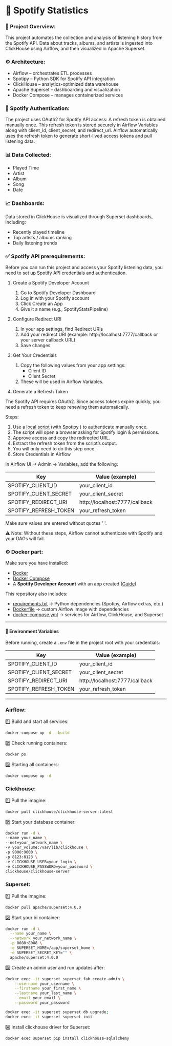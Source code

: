 # 🎵 Spotify Statistics

### 📌 Project Overview:

This project automates the collection and analysis of listening history from the Spotify API.
Data about tracks, albums, and artists is ingested into ClickHouse using Airflow, and then visualized in Apache Superset.

### ⚙️ Architecture:

- Airflow – orchestrates ETL processes
- Spotipy – Python SDK for Spotify API integration
- ClickHouse – analytics-optimized data warehouse
- Apache Superset – dashboarding and visualization 
- Docker Compose – manages containerized services

### 🔑 Spotify Authentication:

The project uses OAuth2 for Spotify API access: A refresh token is obtained manually once. This refresh token is stored securely in Airflow Variables along with client_id, client_secret, and redirect_uri. Airflow automatically uses the refresh token to generate short-lived access tokens and pull listening data.

### 📊 Data Collected:
- Played Time 
- Artist
- Album
- Song
- Date

### 📈 Dashboards:

Data stored in ClickHouse is visualized through Superset dashboards, including:
- Recently played timeline
- Top artists / albums ranking
- Daily listening trends

### ✅ Spotify API prerequirements: 

Before you can run this project and access your Spotify listening data, you need to set up Spotify API credentials and authentication.

1. Create a Spotify Developer Account 
   1. Go to Spotify Developer Dashboard 
   2. Log in with your Spotify account 
   3. Click Create an App 
   4. Give it a name (e.g., SpotifyStatsPipeline)

2. Configure Redirect URI 
   1. In your app settings, find Redirect URIs 
   2. Add your redirect URI (example: http://localhost:7777/callback or your server callback URL)
   3. Save changes

3. Get Your Credentials 
   1. Copy the following values from your app settings:
      - Client ID 
      - Client Secret 
   2. These will be used in Airflow Variables.

4. Generate a Refresh Token

The Spotify API requires OAuth2. Since access tokens expire quickly, you need a refresh token to keep renewing them automatically.

Steps:

1. Use a [local script](local_script.ipynb) (with Spotipy
) to authenticate manually once. 
2. The script will open a browser asking for Spotify login & permissions. 
3. Approve access and copy the redirected URL. 
4. Extract the refresh token from the script’s output. 
5. You will only need to do this step once. 
6. Store Credentials in Airflow

In Airflow UI → Admin → Variables, add the following:

| Key                   | Value (example)                |
|------------------------|--------------------------------|
| SPOTIFY_CLIENT_ID      | your_client_id                 |
| SPOTIFY_CLIENT_SECRET  | your_client_secret             |
| SPOTIFY_REDIRECT_URI   | http://localhost:7777/callback |
| SPOTIFY_REFRESH_TOKEN  | your_refresh_token             |


Make sure values are entered without quotes ' '.

⚠️ Note: Without these steps, Airflow cannot authenticate with Spotify and your DAGs will fail.

### ⚙️ Docker part:

Make sure you have installed:

- [Docker](https://docs.docker.com/get-docker/)  
- [Docker Compose](https://docs.docker.com/compose/)  
- A **Spotify Developer Account** with an app created ([Guide](https://developer.spotify.com/dashboard/))  

This repository also includes:

- [requirements.txt](requirements.txt) → Python dependencies (Spotipy, Airflow extras, etc.)  
- [Dockerfile](Dockerfile) → custom Airflow image with dependencies  
- [docker-compose.yml](docker-compose.yml) → services for Airflow, ClickHouse, and Superset 

---

#### 🔑 Environment Variables

Before running, create a `.env` file in the project root with your credentials:

| Key                   | Value (example)                  |
|-----------------------|----------------------------------|
| SPOTIFY_CLIENT_ID     | your_client_id                   |
| SPOTIFY_CLIENT_SECRET | your_client_secret               |
| SPOTIFY_REDIRECT_URI  | http://localhost:7777/callback   |
| SPOTIFY_REFRESH_TOKEN | your_refresh_token               |

---

### Airflow:

1️⃣ Build and start all services:
```bash
docker-compose up -d --build
```

2️⃣ Check running containers:

```bash
docker ps
```

3️⃣ Starting all containers:
```bash
docker compose up -d
```

### Clickhouse:

1️⃣ Pull the imagine:

```bash
docker pull clickhouse/clickhouse-server:latest
```

2️⃣ Start your database container:

```bash
docker run -d \
--name your_name \ 
--net=your_network_name \
-v your_volume:/var/lib/clickhouse \
-p 9000:9000 \
-p 8123:8123 \
-e CLICKHOUSE_USER=your_login \
-e CLICKHOUSE_PASSWORD=your_password \
clickhouse/clickhouse-server
```

### Superset:

1️⃣ Pull the imagine:

```bash
docker pull apache/superset:4.0.0
```

2️⃣ Start your bi container:

```bash
docker run -d \
  --name your_name \
  --network your_network_name \
  -p 8088:8088 \
  -e SUPERSET_HOME=/app/superset_home \
  -e SUPERSET_SECRET_KEY="" \
  apache/superset:4.0.0
```

3️⃣ Create an admin user and run updates after:

```bash
docker exec -it superset superset fab create-admin \
    --username your_username \
    --firstname your_first_name \
    --lastname your_last_name \
    --email your_email \
    --password your_password
```

```bash
docker exec -it superset superset db upgrade;
docker exec -it superset superset init
```

4️⃣ Install clickhouse driver for Superset:

```bash
docker exec superset pip install clickhouse-sqlalchemy
```
